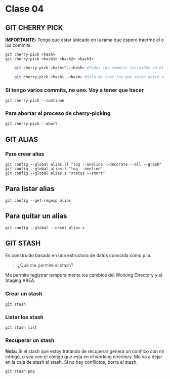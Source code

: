 # Clase 04

## GIT CHERRY PICK

**IMPORTANTE:** Tengo que estar ubicado en la rama que espero traerme el o los commits.

    git cherry-pick <hash>
    git cherry-pick <hash1> <hash2> <hash3>

```sh
    git cherry-pick <hash>^..<hash> #Todos los commits incluidos en el rango y además los extremos
```
```sh
    git cherry-pick <hash>..<hash> #Solo me trae los que están entre esos 2 commits, no las puntas
```

### SI tengo varios commits, no uno. Voy a tener que hacer

    git cherry-pick --continue

### Para abortar el proceso de cherry-picking

    git cherry-pick --abort

## GIT ALIAS

### Para crear alias

    git config --global alias.ll "log --oneline --decorate --all --graph"
    git config --global alias.l "log --oneline"
    git config --global alias.s "status --short"
## Para listar alias

    git config --get-regexp alias

## Para quitar un alias

    git config --global --unset alias.s


## GIT STASH
Es construido basado en una estructura de datos conocida como pila.

> ¿Qué me permite el stash?

Me permite registrar temporalmente los cambios del Working Directory y el Staging AREA.

### Crear un stash

    git stash

### Listar los stash

    git stash list

### Recuperar un stash

**Nota:** Si el stash que estoy tratando de recuperar genera un conflico con mi código, o sea con el código que esta en el working directory. Me va a dejar en la caja de stash el stash. Si no hay conflictos, borra el stash.

    git stash pop






